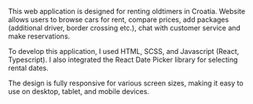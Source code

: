 This web application is designed for renting oldtimers in Croatia. Website allows users to browse cars for rent, compare prices, add packages (additional driver, border crossing etc.), chat with customer service and make reservations.

To develop this application, I used HTML, SCSS, and Javascript (React, Typescript). I also integrated the React Date Picker library for selecting rental dates.

The design is fully responsive for various screen sizes, making it easy to use on desktop, tablet, and mobile devices.
